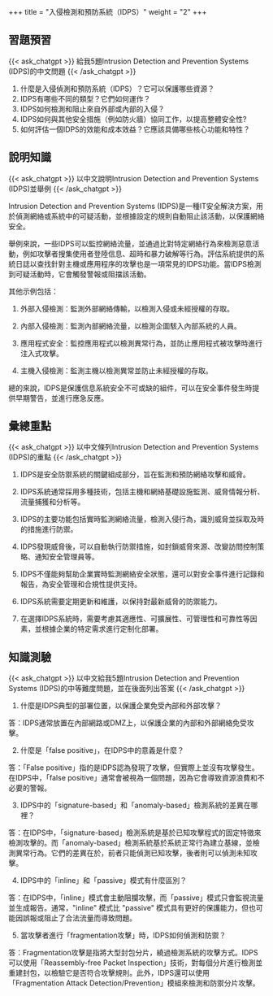 +++
title = "入侵檢測和預防系統（IDPS）"
weight = "2"
+++
## 習題預習
{{< ask_chatgpt >}}
給我5題Intrusion Detection and Prevention Systems (IDPS)的中文問題
{{< /ask_chatgpt >}}



1. 什麼是入侵偵測和預防系統（IDPS）？它可以保護哪些資源？
2. IDPS有哪些不同的類型？它們如何運作？
3. IDPS如何檢測和阻止來自外部或內部的入侵？
4. IDPS如何與其他安全措施（例如防火牆）協同工作，以提高整體安全性?
5. 如何評估一個IDPS的效能和成本效益？它應該具備哪些核心功能和特性？   

## 說明知識
{{< ask_chatgpt >}}
以中文說明Intrusion Detection and Prevention Systems (IDPS)並舉例
{{< /ask_chatgpt >}}



Intrusion Detection and Prevention Systems (IDPS)是一種IT安全解決方案，用於偵測網絡或系統中的可疑活動，並根據設定的規則自動阻止該活動，以保護網絡安全。

舉例來說，一些IDPS可以監控網絡流量，並通過比對特定網絡行為來檢測惡意活動，例如攻擊者搜集使用者登陸信息、超時和暴力破解等行為。評估系統提供的系統日誌以查找針對主機或應用程序的攻擊也是一項常見的IDPS功能。當IDPS檢測到可疑活動時，它會觸發警報或阻擋該活動。

其他示例包括：

1. 外部入侵檢測：監測外部網絡傳輸，以檢測入侵或未經授權的存取。

2. 內部入侵檢測：監測內部網絡流量，以檢測企圖駭入內部系統的人員。

3. 應用程式安全：監控應用程式以檢測異常行為，並防止應用程式被攻擊時進行注入式攻擊。

4. 主機入侵檢測：監測主機以檢測異常並防止未經授權的存取。

總的來說，IDPS是保護信息系統安全不可或缺的組件，可以在安全事件發生時提供早期警告，並進行應急反應。   

## 彙總重點
{{< ask_chatgpt >}}
以中文條列Intrusion Detection and Prevention Systems (IDPS)的重點
{{< /ask_chatgpt >}}



1. IDPS是安全防禦系統的關鍵組成部分，旨在監測和預防網絡攻擊和威脅。

2. IDPS系統通常採用多種技術，包括主機和網絡基礎設施監測、威脅情報分析、流量捕獲和分析等。

3. IDPS的主要功能包括實時監測網絡流量，檢測入侵行為，識別威脅並採取及時的措施進行防禦。

4. IDPS發現威脅後，可以自動執行防禦措施，如封鎖威脅來源、改變訪問控制策略、通知安全管理員等。

5. IDPS不僅能夠幫助企業實時監測網絡安全狀態，還可以對安全事件進行記錄和報告，為安全管理和合規性提供支持。

6. IDPS系統需要定期更新和維護，以保持對最新威脅的防禦能力。

7. 在選擇IDPS系統時，需要考慮其適應性、可擴展性、可管理性和可靠性等因素，並根據企業的特定需求進行定制化部署。   

## 知識測驗
{{< ask_chatgpt >}}
以中文給我5題Intrusion Detection and Prevention Systems (IDPS)的中等難度問題，並在後面列出答案
{{< /ask_chatgpt >}}



1. 什麼是IDPS典型的部署位置，以保護企業免受內部和外部攻擊？

答：IDPS通常放置在內部網路或DMZ上，以保護企業的內部和外部網絡免受攻擊。

2. 什麼是「false positive」，在IDPS中的意義是什麼？

答：「False positive」指的是IDPS認為發現了攻擊，但實際上並沒有攻擊發生。在IDPS中，「false positive」通常會被視為一個問題，因為它會導致資源浪費和不必要的警報。

3. IDPS中的「signature-based」和「anomaly-based」檢測系統的差異在哪裡？

答：在IDPS中，「signature-based」檢測系統是基於已知攻擊程式的固定特徵來檢測攻擊的。而「anomaly-based」檢測系統基於系統正常行為建立基線，並檢測異常行為。它們的差異在於，前者只能偵測已知攻擊，後者則可以偵測未知攻擊。

4. IDPS中的「inline」和「passive」模式有什麼區別？

答：在IDPS中，「inline」模式會主動阻攔攻擊，而「passive」模式只會監視流量並生成報告。通常，"inline" 模式比 "passive" 模式具有更好的保護能力，但也可能因誤報或阻止了合法流量而導致問題。

5. 當攻擊者進行「fragmentation攻擊」時，IDPS如何偵測和防禦？

答：Fragmentation攻擊是指將大型封包分片，繞過檢測系統的攻擊方式。IDPS可以使用「Reassembly-free Packet Inspection」技術，對每個分片進行檢測並重建封包，以檢驗它是否符合攻擊規則。此外，IDPS還可以使用「Fragmentation Attack Detection/Prevention」模組來檢測和防禦分片攻擊。   

